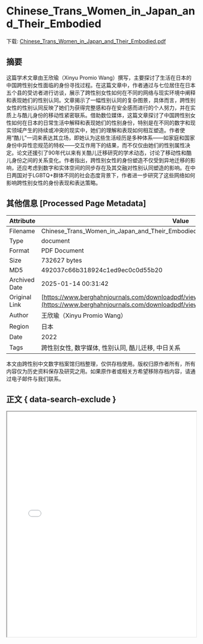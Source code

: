 # Chinese_Trans_Women_in_Japan_and_Their_Embodied

<!-- tcd_download_link -->
下载: <a href="Chinese_Trans_Women_in_Japan_and_Their_Embodied.pdf" download>Chinese_Trans_Women_in_Japan_and_Their_Embodied.pdf</a>
<!-- tcd_download_link_end -->

## 摘要

<!-- tcd_abstract -->
这篇学术文章由王欣瑜（Xinyu Promio Wang）撰写，主要探讨了生活在日本的中国跨性别女性面临的身份寻找过程。在这篇文章中，作者通过与七位居住在日本五个县的受访者进行访谈，展示了跨性别女性如何在不同的网络与现实环境中阐释和表现她们的性别认同。文章揭示了一幅性别认同的复杂图景，具体而言，跨性别女性的性别认同反映了她们为获得完整感和存在安全感而进行的个人努力，并在实质上与酷儿身份的移动性紧密联系。借助数位媒体，这篇文章探讨了中国跨性别女性如何在日本的日常生活中解释和表现她们的性别身份，特别是在不同的数字和现实领域产生的持续或冲突的现实中，她们的理解和表现如何相互塑造。作者使用“酷儿”一词来表达其立场，即她认为这些生活经历是多种体系——如家庭和国家身份中异性恋规范的特权——交互作用下的结果，而不仅仅由她们的性别属性决定。论文还援引了90年代以来有关酷儿迁移研究的学术动态，讨论了移动性和酷儿身份之间的关系变化。作者指出，跨性别女性的身份塑造不仅受到异地迁移的影响，还应考虑到数字和实体空间的同步存在及其交融对性别认同塑造的影响。在中日两国对于LGBTQ+群体不同的社会态度背景下，作者进一步研究了这些网络如何影响跨性别女性的身份表现和表达策略。

<!-- tcd_abstract_end -->

## 其他信息 [Processed Page Metadata]

| Attribute       | Value                                  |
|-----------------|----------------------------------------|
| Filename        | Chinese_Trans_Women_in_Japan_and_Their_Embodied.pdf                             |
| Type            | document                                 |
| Format          | PDF Document                               |
| Size            | 732627 bytes                           |
| MD5             | 492037c66b318924c1ed9ec0c0d55b20                                  |
| Archived Date   | 2025-01-14 00:31:42                             |
| Original Link   | [https://www.berghahnjournals.com/downloadpdf/view/journals/transfers/12/3/trans120304.pdf](https://www.berghahnjournals.com/downloadpdf/view/journals/transfers/12/3/trans120304.pdf)                         |
| Author          | 王欣瑜（Xinyu Promio Wang）                               |
| Region          | 日本                               |
| Date            | 2022                                 |
| Tags            | 跨性别女性, 数字媒体, 性别认同, 酷儿迁移, 中日关系                                 |

本文由跨性别中文数字档案馆归档整理，仅供存档使用。版权归原作者所有，所有内容仅为历史资料保存及研究之用。如果原作者或相关方希望移除存档内容，请通过电子邮件与我们联系。

## 正文 { data-search-exclude }

<!-- tcd_main_text -->
<iframe src="../Chinese_Trans_Women_in_Japan_and_Their_Embodied.pdf" width="100%" height="600px">
    <p>无法显示PDF，请下载查看。</p>
</iframe>
<!-- tcd_main_text_end -->


